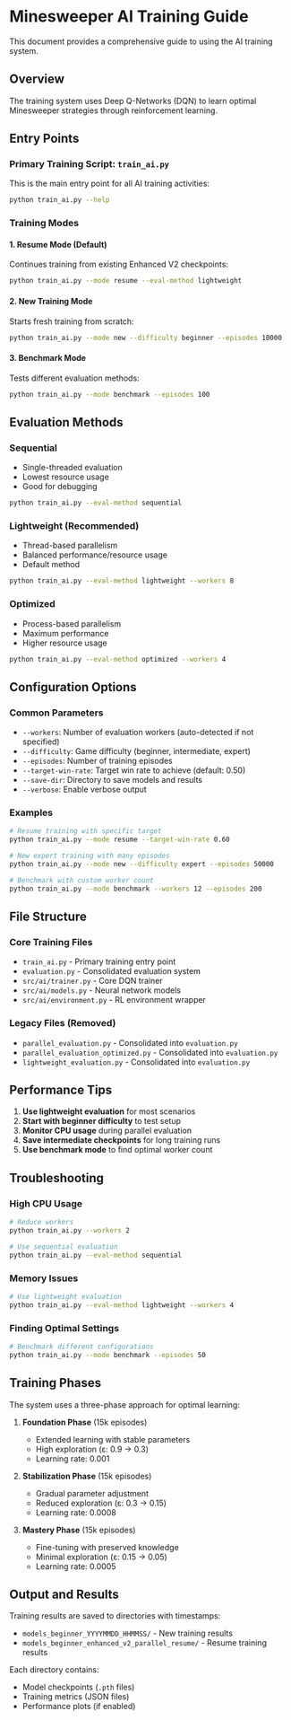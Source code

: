 # Minesweeper AI Training Guide

This document provides a comprehensive guide to using the AI training system.

## Overview

The training system uses Deep Q-Networks (DQN) to learn optimal Minesweeper strategies through reinforcement learning.

## Entry Points

### Primary Training Script: `train_ai.py`

This is the main entry point for all AI training activities:

```bash
python train_ai.py --help
```

### Training Modes

#### 1. Resume Mode (Default)
Continues training from existing Enhanced V2 checkpoints:
```bash
python train_ai.py --mode resume --eval-method lightweight
```

#### 2. New Training Mode
Starts fresh training from scratch:
```bash
python train_ai.py --mode new --difficulty beginner --episodes 10000
```

#### 3. Benchmark Mode
Tests different evaluation methods:
```bash
python train_ai.py --mode benchmark --episodes 100
```

## Evaluation Methods

### Sequential
- Single-threaded evaluation
- Lowest resource usage
- Good for debugging

```bash
python train_ai.py --eval-method sequential
```

### Lightweight (Recommended)
- Thread-based parallelism
- Balanced performance/resource usage
- Default method

```bash
python train_ai.py --eval-method lightweight --workers 8
```

### Optimized
- Process-based parallelism
- Maximum performance
- Higher resource usage

```bash
python train_ai.py --eval-method optimized --workers 4
```

## Configuration Options

### Common Parameters
- `--workers`: Number of evaluation workers (auto-detected if not specified)
- `--difficulty`: Game difficulty (beginner, intermediate, expert)
- `--episodes`: Number of training episodes
- `--target-win-rate`: Target win rate to achieve (default: 0.50)
- `--save-dir`: Directory to save models and results
- `--verbose`: Enable verbose output

### Examples

```bash
# Resume training with specific target
python train_ai.py --mode resume --target-win-rate 0.60

# New expert training with many episodes
python train_ai.py --mode new --difficulty expert --episodes 50000

# Benchmark with custom worker count
python train_ai.py --mode benchmark --workers 12 --episodes 200
```

## File Structure

### Core Training Files
- `train_ai.py` - Primary training entry point
- `evaluation.py` - Consolidated evaluation system
- `src/ai/trainer.py` - Core DQN trainer
- `src/ai/models.py` - Neural network models
- `src/ai/environment.py` - RL environment wrapper

### Legacy Files (Removed)
- `parallel_evaluation.py` - Consolidated into `evaluation.py`
- `parallel_evaluation_optimized.py` - Consolidated into `evaluation.py`
- `lightweight_evaluation.py` - Consolidated into `evaluation.py`

## Performance Tips

1. **Use lightweight evaluation** for most scenarios
2. **Start with beginner difficulty** to test setup
3. **Monitor CPU usage** during parallel evaluation
4. **Save intermediate checkpoints** for long training runs
5. **Use benchmark mode** to find optimal worker count

## Troubleshooting

### High CPU Usage
```bash
# Reduce workers
python train_ai.py --workers 2

# Use sequential evaluation
python train_ai.py --eval-method sequential
```

### Memory Issues
```bash
# Use lightweight evaluation
python train_ai.py --eval-method lightweight --workers 4
```

### Finding Optimal Settings
```bash
# Benchmark different configurations
python train_ai.py --mode benchmark --episodes 50
```

## Training Phases

The system uses a three-phase approach for optimal learning:

1. **Foundation Phase** (15k episodes)
   - Extended learning with stable parameters
   - High exploration (ε: 0.9 → 0.3)
   - Learning rate: 0.001

2. **Stabilization Phase** (15k episodes)
   - Gradual parameter adjustment
   - Reduced exploration (ε: 0.3 → 0.15)
   - Learning rate: 0.0008

3. **Mastery Phase** (15k episodes)
   - Fine-tuning with preserved knowledge
   - Minimal exploration (ε: 0.15 → 0.05)
   - Learning rate: 0.0005

## Output and Results

Training results are saved to directories with timestamps:
- `models_beginner_YYYYMMDD_HHMMSS/` - New training results
- `models_beginner_enhanced_v2_parallel_resume/` - Resume training results

Each directory contains:
- Model checkpoints (`.pth` files)
- Training metrics (JSON files)
- Performance plots (if enabled)
